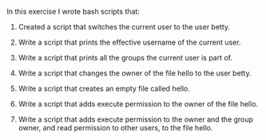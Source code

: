 In this exercise I wrote bash scripts that:

1. Created a script that switches the current user to the user betty.

2. Write a script that prints the effective username of the current user.

3. Write a script that prints all the groups the current user is part of.

4. Write a script that changes the owner of the file hello to the user betty.

5. Write a script that creates an empty file called hello.

6. Write a script that adds execute permission to the owner of the file hello.

7. Write a script that adds execute permission to the owner and the group owner, and read permission to other users, to the file hello.